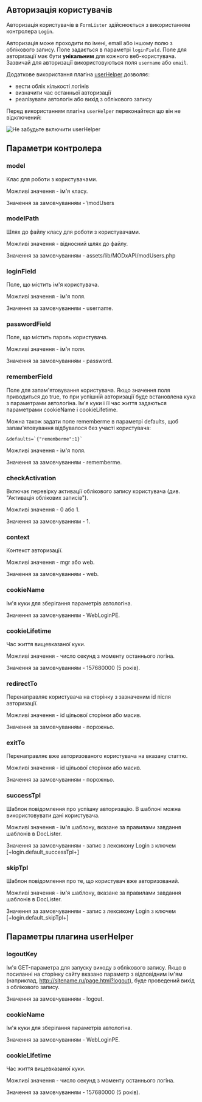 ## Авторизація користувачів

Авторизація користувачів в `FormLister` здійснюється з використанням контролера `Login`.

Авторизація може проходити по імені, email або іншому полю з облікового запису. Поле задається в параметрі `loginField`. Поле для авторизації має бути **унікальним** для кожного веб-користувача. Зазвичай для авторизації використовуються поля `username` або `email`.

Додаткове використання плагіна [userHelper](https://github.com/evolution-cms/evolution/blob/develop/assets/snippets/FormLister/snippet.FormLister.php) дозволяє:

* вести облік кількості логінів
* визначити час останньої авторизації
* реалізувати автологін або вихід з облікового запису

Перед використанням плагіна `userHelper` переконайтеся що він не відключений:

![Не забудьте включити userHelper](https://habrastorage.org/web/dbc/1e2/abd/dbc1e2abd8664a548f4eca254187fb60.png)

## Параметри контролера

### model
Клас для роботи з користувачами.

Можливі значення - ім'я класу.

Значення за замовчуванням - \modUsers

### modelPath
Шлях до файлу класу для роботи з користувачами.

Можливі значення - відносний шлях до файлу.

Значення за замовчуванням - assets/lib/MODxAPI/modUsers.php

### loginField
Поле, що містить ім'я користувача.

Можливі значення - ім'я поля.

Значення за замовчуванням - username.

### passwordField
Поле, що містить пароль користувача.

Можливі значення - ім'я поля.

Значення за замовчуванням - password.

### rememberField
Поле для запам'ятовування користувача. Якщо значення поля приводиться до true, то при успішній авторизації буде встановлена кука з параметрами автологіна. Ім'я куки і її час життя задаються параметрами cookieName і cookieLifetime.

Можна також задати поле rememberme в параметрі defaults, щоб запам'ятовування відбувалося без участі користувача:
```
&defaults=`{"rememberme":1}`
```

Можливі значення - ім'я поля.

Значення за замовчуванням - rememberme.

### checkActivation
Включає перевірку активації облікового запису користувача (див. "Активація облікових записів").

Можливі значення - 0 або 1.

Значення за замовчуванням - 1.

### context
Контекст авторизації.

Можливі значення - mgr або web.

Значення за замовчуванням - web.

### cookieName
Ім'я куки для зберігання параметрів автологіна.

Значення за замовчуванням - WebLoginPE.

### cookieLifetime
Час життя вищевказаної куки.

Можливі значення - число секунд з моменту останнього логіна.

Значення за замовчуванням - 157680000 (5 років).

### redirectTo
Перенаправляє користувача на сторінку з зазначеним id після авторизації.

Можливі значення - id цільової сторінки або масив.

Значення за замовчуванням - порожньо.

### exitTo
Перенаправляє вже авторизованого користувача на вказану статтю.

Можливі значення - id цільової сторінки або масив.

Значення за замовчуванням - порожньо.

### successTpl
Шаблон повідомлення про успішну авторизацію. В шаблоні можна використовувати дані користувача.

Можливі значення - ім'я шаблону, вказане за правилами завдання шаблонів в DocLister.

Значення за замовчуванням - запис з лексикону Login з ключем [+login.default_successTpl+]

### skipTpl
Шаблон повідомлення про те, що користувач вже авторизований.

Можливі значення - ім'я шаблону, вказане за правилами завдання шаблонів в DocLister.

Значення за замовчуванням - запис з лексикону Login з ключем [+login.default_skipTpl+]

## Параметры плагина userHelper
### logoutKey
Ім'я GET-параметра для запуску виходу з облікового запису. Якщо в посиланні на сторінку сайту вказано параметр з відповідним ім'ям (наприклад, http://sitename.ru/page.html?logout), буде проведений вихід з облікового запису.

Значення за замовчуванням - logout.

### cookieName
Ім'я куки для зберігання параметрів автологіна.

Значення за замовчуванням - WebLoginPE.

### cookieLifetime
Час життя вищевказаної куки.

Можливі значення - число секунд з моменту останнього логіна.

Значення за замовчуванням - 157680000 (5 років).
